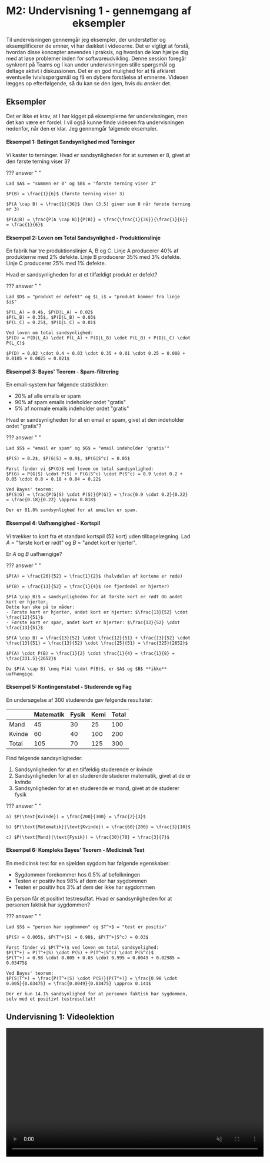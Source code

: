 <h1 align="center">M2: Undervisning 1 - gennemgang af eksempler</h1>

Til undervisningen gennemgår jeg eksempler, der understøtter og eksemplificerer de emner, vi har dækket i videoerne. Det er vigtigt at forstå, hvordan disse koncepter anvendes i praksis, og hvordan de kan hjælpe dig med at løse problemer inden for softwareudvikling. Denne session foregår synkront på Teams og I kan under undervisningen stille spørgsmål og deltage aktivt i diskussionen. Det er en god mulighed for at få afklaret eventuelle tvivlsspørgsmål og få en dybere forståelse af emnerne. Videoen lægges op efterfølgende, så du kan se den igen, hvis du ønsker det.

## Eksempler

Det er ikke et krav, at I har kigget på eksemplerne før undervisningen, men det kan være en fordel. I vil også kunne finde videoen fra undervisningen nedenfor, når den er klar. Jeg gennemgår følgende eksempler.

<style>
body[data-md-color-scheme] .md-content ol       { list-style-type: lower-alpha; }
body[data-md-color-scheme] .md-content ol li    { padding-left: 10px; }
</style>

#### Eksempel 1: Betinget Sandsynlighed med Terninger

Vi kaster to terninger. Hvad er sandsynligheden for at summen er 8, givet at den første terning viser 3?

??? answer "&nbsp;"

    Lad $A$ = "summen er 8" og $B$ = "første terning viser 3"
    
    $P(B) = \frac{1}{6}$ (første terning viser 3)
    
    $P(A \cap B) = \frac{1}{36}$ (kun (3,5) giver sum 8 når første terning er 3)
    
    $P(A|B) = \frac{P(A \cap B)}{P(B)} = \frac{\frac{1}{36}}{\frac{1}{6}} = \frac{1}{6}$

#### Eksempel 2: Loven om Total Sandsynlighed - Produktionslinje

En fabrik har tre produktionslinjer A, B og C. Linje A producerer 40% af produkterne med 2% defekte. Linje B producerer 35% med 3% defekte. Linje C producerer 25% med 1% defekte.

Hvad er sandsynligheden for at et tilfældigt produkt er defekt?

??? answer "&nbsp;"

    Lad $D$ = "produkt er defekt" og $L_i$ = "produkt kommer fra linje $i$"
    
    $P(L_A) = 0.4$, $P(D|L_A) = 0.02$
    $P(L_B) = 0.35$, $P(D|L_B) = 0.03$  
    $P(L_C) = 0.25$, $P(D|L_C) = 0.01$
    
    Ved loven om total sandsynlighed:
    $P(D) = P(D|L_A) \cdot P(L_A) + P(D|L_B) \cdot P(L_B) + P(D|L_C) \cdot P(L_C)$
    
    $P(D) = 0.02 \cdot 0.4 + 0.03 \cdot 0.35 + 0.01 \cdot 0.25 = 0.008 + 0.0105 + 0.0025 = 0.021$

#### Eksempel 3: Bayes' Teorem - Spam-filtrering

En email-system har følgende statistikker:

- 20% af alle emails er spam
- 90% af spam emails indeholder ordet "gratis"
- 5% af normale emails indeholder ordet "gratis"

Hvad er sandsynligheden for at en email er spam, givet at den indeholder ordet "gratis"?

??? answer "&nbsp;"

    Lad $S$ = "email er spam" og $G$ = "email indeholder 'gratis'"
    
    $P(S) = 0.2$, $P(G|S) = 0.9$, $P(G|S^c) = 0.05$
    
    Først finder vi $P(G)$ ved loven om total sandsynlighed:
    $P(G) = P(G|S) \cdot P(S) + P(G|S^c) \cdot P(S^c) = 0.9 \cdot 0.2 + 0.05 \cdot 0.8 = 0.18 + 0.04 = 0.22$
    
    Ved Bayes' teorem:
    $P(S|G) = \frac{P(G|S) \cdot P(S)}{P(G)} = \frac{0.9 \cdot 0.2}{0.22} = \frac{0.18}{0.22} \approx 0.818$
    
    Der er 81.8% sandsynlighed for at emailen er spam.

#### Eksempel 4: Uafhængighed - Kortspil

Vi trækker to kort fra et standard kortspil (52 kort) uden tilbagelægning. Lad $A$ = "første kort er rødt" og $B$ = "andet kort er hjerter".

Er $A$ og $B$ uafhængige?

??? answer "&nbsp;"

    $P(A) = \frac{26}{52} = \frac{1}{2}$ (halvdelen af kortene er røde)
    
    $P(B) = \frac{13}{52} = \frac{1}{4}$ (en fjerdedel er hjerter)
    
    $P(A \cap B)$ = sandsynligheden for at første kort er rødt OG andet kort er hjerter.
    Dette kan ske på to måder:
    - Første kort er hjerter, andet kort er hjerter: $\frac{13}{52} \cdot \frac{12}{51}$
    - Første kort er spar, andet kort er hjerter: $\frac{13}{52} \cdot \frac{13}{51}$
    
    $P(A \cap B) = \frac{13}{52} \cdot \frac{12}{51} + \frac{13}{52} \cdot \frac{13}{51} = \frac{13}{52} \cdot \frac{25}{51} = \frac{325}{2652}$
    
    $P(A) \cdot P(B) = \frac{1}{2} \cdot \frac{1}{4} = \frac{1}{8} = \frac{331.5}{2652}$
    
    Da $P(A \cap B) \neq P(A) \cdot P(B)$, er $A$ og $B$ **ikke** uafhængige.

#### Eksempel 5: Kontingenstabel - Studerende og Fag

En undersøgelse af 300 studerende gav følgende resultater:

|           | Matematik | Fysik | Kemi | Total |
|-----------|-----------|-------|------|-------|
| Mand      | 45        | 30    | 25   | 100   |
| Kvinde    | 60        | 40    | 100  | 200   |
| Total     | 105       | 70    | 125  | 300   |

Find følgende sandsynligheder:

1. Sandsynligheden for at en tilfældig studerende er kvinde
2. Sandsynligheden for at en studerende studerer matematik, givet at de er kvinde
3. Sandsynligheden for at en studerende er mand, givet at de studerer fysik

??? answer "&nbsp;"

    a) $P(\text{Kvinde}) = \frac{200}{300} = \frac{2}{3}$
    
    b) $P(\text{Matematik}|\text{Kvinde}) = \frac{60}{200} = \frac{3}{10}$
    
    c) $P(\text{Mand}|\text{Fysik}) = \frac{30}{70} = \frac{3}{7}$

#### Eksempel 6: Kompleks Bayes' Teorem - Medicinsk Test

En medicinsk test for en sjælden sygdom har følgende egenskaber:

- Sygdommen forekommer hos 0.5% af befolkningen
- Testen er positiv hos 98% af dem der har sygdommen
- Testen er positiv hos 3% af dem der ikke har sygdommen

En person får et positivt testresultat. Hvad er sandsynligheden for at personen faktisk har sygdommen?

??? answer "&nbsp;"

    Lad $S$ = "person har sygdommen" og $T^+$ = "test er positiv"
    
    $P(S) = 0.005$, $P(T^+|S) = 0.98$, $P(T^+|S^c) = 0.03$
    
    Først finder vi $P(T^+)$ ved loven om total sandsynlighed:
    $P(T^+) = P(T^+|S) \cdot P(S) + P(T^+|S^c) \cdot P(S^c)$
    $P(T^+) = 0.98 \cdot 0.005 + 0.03 \cdot 0.995 = 0.0049 + 0.02985 = 0.03475$
    
    Ved Bayes' teorem:
    $P(S|T^+) = \frac{P(T^+|S) \cdot P(S)}{P(T^+)} = \frac{0.98 \cdot 0.005}{0.03475} = \frac{0.0049}{0.03475} \approx 0.141$
    
    Der er kun 14.1% sandsynlighed for at personen faktisk har sygdommen, selv med et positivt testresultat!

## Undervisning 1: Videolektion

<p align="center">
    <video width="700" autoplay loop muted controls playsinline preload="metadata">
        <source src="/MSE1_DK_25/figures/comingsoon.mp4" type="video/mp4">
        Your browser does not support the video tag.
    </video>
</p>